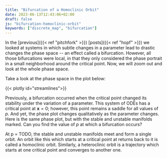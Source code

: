 ```yaml
---
title: "Bifurcation of a Homoclinic Orbit"
date: 2023-06-13T12:43:06+02:00
draft: false
js: "bifurcation-homoclinic-orbit"
keywords: ["discrete_map", "bifurcation"]
---
```


In the [previous]({{< ref "pitchfork" >}}) [posts]({{< ref "hopf" >}}) we looked at systems in which subtle changes in a parameter lead to drastic changes the phase space -- an effect called a bifurcation. However, all those bifurcations were local, in that they only considered the phase portrait in a small neighborhood around the critical point. Now, we will zoom out and look at the whole phase space.
<!--more-->

Take a look at the phase space in the plot below:

<!-- Phase plot with a slider for the parameter -->
{{< plotly id="streamlines">}}

Previously, a bifurcation occurred when the critical point changed its stability under the variation of a parameter. This system of ODEs has a critical point at $\mathbf{x} = 0$; however, this point remains a saddle for all values of $p$. And yet, the phase plot changes qualitatively as the parameter changes. Here is the same phase plot, but with the stable and unstable manifolds marked. Can you find the value of $p$ at which a bifurcation occurs?

<!-- Same phase plot but with stable/unstable manifold in red -->

<!-- how to compute things:

- Magic ODE: f[x_, y_, q_] := {a x  + (x^2 + y^2)* hopf[x - 1, y - 1, q][[1]], 
  b y  + (x^2 + y^2) * hopf[x - 1, y - 1 , q][[2]]}
- bifurcation at q = sqrt(2)
- Compute limit cycles by evolving a trajectory in positive/negative time and use the trajectory after several orbits
- limit cycle for q < sqrt(2)
-->

At p = TODO, the stable and unstable manifolds meet and form a single orbit. An orbit like this which starts at a critical point at returns back to it is called a homoclinic orbit. Similarly, a heteroclinic orbit is a trajectory which starts at one critical point and converges to another one. 

<!-- static image of homo/heteroclinic orbits -->